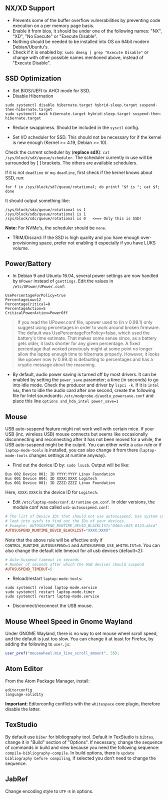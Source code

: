 ## NX/XD Support
+ Prevents some of the buffer overflow vulnerabilities by preventing code execution on a per memory page basis.
+ Enable it from bios, it should be under one of the following names: "NX", "XD", "No Execute" or "Execute Disable".
+ Nothing should be needed to be installed into OS on 64bit modern Debian/Ubuntu's.
+ Check if it is enabled by:
`sudo dmesg | grep "Execute Disable"`
or change with other possible names mentioned above, instead of "Execute Disable".


## SSD Optimization
+ Set BIOS/UEFI to AHCI mode for SSD.
+ Disable Hibernation
```
sudo systemctl disable hibernate.target hybrid-sleep.target suspend-then-hibernate.target
sudo systemctl mask hibernate.target hybrid-sleep.target suspend-then-hibernate.target
```
+ Reduce swappiness. Should be included in the `sysctl` config.

+ Set I/O scheduler for SSD. This should not be necessary for if the kernel is new enough (Kernel >= 4.19, Debian >= 10).

Check the current scheduler by (**replace sdX**):
`cat /sys/block/sdX/queue/scheduler`.
The scheduler currently in use will be surrounded by [ ] brackets.
The others are available schedulers.

If it is not `deadline` or `mq-deadline`, first check if the kernel knows about SSD, run:
```shell
for f in /sys/block/sd?/queue/rotational; do printf "$f is "; cat $f; done
```
It should output something like:
```shell
/sys/block/sda/queue/rotational is 1
/sys/block/sdb/queue/rotational is 1
/sys/block/sdc/queue/rotational is 0   <=== Only this is SSD!
```
**Note:** For NVMe's, the scheduler should be `none`.

+ TRIM/Discard: If the SSD is high quality and you have enough over-provisioning space, prefer not enabling it especially if you have LUKS volume.

## Power/Battery
+ In Debian 9 and Ubuntu 16.04, several power settings are now handled by `UPower` instead of `gsettings`. Edit the values in `/etc/UPower/UPower.conf`:
```
UsePercentageForPolicy=true
PercentageLow=12
PercentageCritical=8
PercentageAction=5
CriticalPowerAction=PowerOff
```
> If you read the UPower.conf file, upower used to (in v 0.99.1) only suggest using percentages in order to work around broken firmware. The default was UsePercentageForPolicy=false, which used the battery's time estimate. That makes some sense since, as a battery gets older, it lasts shorter for any given percentage. A fixed percentage that worked previously might at some point no longer allow the laptop enough time to hibernate properly. However, it looks like upower now (v 0.99.4) is defaulting to percentages and has a cryptic message about the reasoning.

+ By default, audio power saving is turned off by most drivers. It can be enabled by setting the `power_save` parameter; a time (in seconds) to go into idle mode. Check the producer and driver by `lspci -k`. If it is `intel hda`, then to idle the audio card after one second, create the following file for Intel soundcards: `/etc/modprobe.d/audio_powersave.conf` and place this line `options snd_hda_intel power_save=1`

## Mouse
USB auto-suspend feature might not work well with certain mice. If your USB (inc. wireless USB) mouse connects but seems like occasionally disconnecting and reconnecting after it has not been moved for a while, the USB auto-suspend might be the culprit. You can either write a `udev` rule or if `laptop-mode-tools` is installed, you can also change it from there (`laptop-mode-tools` changes settings at runtime anyway).

+ Find out the device ID by: `sudo lsusb`. Output will be like:
```
Bus 002 Device 001: ID YYYY:YYYY Linux Foundation
Bus 001 Device 004: ID XXXX:XXXX Logitech
Bus 001 Device 001: ID ZZZZ:ZZZZ Linux Foundation
```
Here, `XXXX:XXXX` is the device ID for `Logitech`.

+ Edit `/etc/laptop-mode/conf.d/runtime-pm.conf`. In older versions, the module conf was called `usb-autosuspend.conf`:
```toml
# The list of Device IDs that should not use autosuspend. Use system commands or
# look into sysfs to find out the IDs of your devices.
# Example: AUTOSUSPEND_RUNTIME_DEVID_BLACKLIST="046d:c025 0123:abcd"
AUTOSUSPEND_RUNTIME_DEVID_BLACKLIST="XXXX:XXXX"
```
Note that the above rule will be effective only if `CONTROL_RUNTIME_AUTOSUSPEND=1` and `AUTOSUSPEND_USE_WHITELIST=0`.
You can also change the default idle timeout for all usb devices (default=2):
```toml
# Auto-Suspend timeout in seconds
# Number of seconds after which the USB devices should suspend
AUTOSUSPEND_TIMEOUT=5
```

+ Reload/restart `laptop-mode-tools`:
```shell
sudo systemctl reload laptop-mode.service
sudo systemctl restart laptop-mode.timer
sudo systemctl restart laptop-mode.service
```
+ Disconnect/reconnect the USB mouse.

## Mouse Wheel Speed in Gnome Wayland
Under GNOME Wayland, there is no way to set mouse wheel scroll speed, and the default is just too slow. You can change it at least for Firefox, by adding the following to `user.js`:
```javascript
user_pref("mousewheel.min_line_scroll_amount", 35);
```

## Atom Editor
From the Atom Package Manager, install:
```
editorconfig
language-solidity
```
**Important:** Editorconfig conflicts with the `whitespace` core plugin, therefore disable the latter.

## TexStudio
By default use `biber` for bibliography tool. Default in TexStudio is `bibtex`, change it in "Build" section of "Options". If necessary, change the sequence of commands in build and view because you need the following sequence: `compile-bibliography-compile`. In build options, there is `update bibliography before compiling`, if selected you don’t need to change the sequence.

## JabRef
Change encoding style to `UTF-8` in options.
